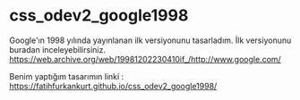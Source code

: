 # css_odev2_google1998

Google'ın 1998 yılında yayınlanan ilk versiyonunu tasarladım.
İlk versiyonunu buradan inceleyebilirsiniz. https://web.archive.org/web/19981202230410if_/http://www.google.com/

Benim yaptığım tasarımın linki : https://fatihfurkankurt.github.io/css_odev2_google1998/
